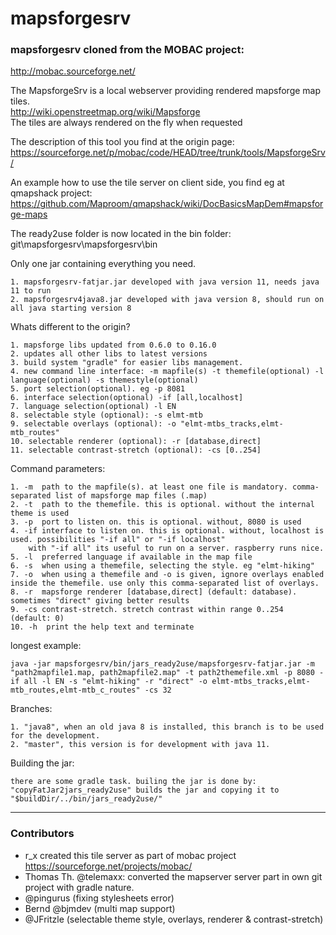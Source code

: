 # mapsforgesrv

### mapsforgesrv cloned from the MOBAC project:
http://mobac.sourceforge.net/

The MapsforgeSrv is a local webserver providing rendered mapsforge map tiles.<br/>
http://wiki.openstreetmap.org/wiki/Mapsforge<br/>
The tiles are always rendered on the fly when requested

The description of this tool you find at the origin page:<br/>
https://sourceforge.net/p/mobac/code/HEAD/tree/trunk/tools/MapsforgeSrv/

An example how to use the tile server on client side, you find eg at qmapshack project:<br/>
https://github.com/Maproom/qmapshack/wiki/DocBasicsMapDem#mapsforge-maps

The ready2use folder is now located in the bin folder: git\mapsforgesrv\mapsforgesrv\bin<br/>

Only one jar containing everything you need.

	1. mapsforgesrv-fatjar.jar developed with java version 11, needs java 11 to run
	2. mapsforgesrv4java8.jar developed with java version 8, should run on all java starting version 8

Whats different to the origin?

	1. mapsforge libs updated from 0.6.0 to 0.16.0
	2. updates all other libs to latest versions
	3. build system "gradle" for easier libs management.
	4. new command line interface: -m mapfile(s) -t themefile(optional) -l language(optional) -s themestyle(optional)
	5. port selection(optional). eg -p 8081
	6. interface selection(optional) -if [all,localhost]
	7. language selection(optional) -l EN
    8. selectable style (optional): -s elmt-mtb
    9. selectable overlays (optional): -o "elmt-mtbs_tracks,elmt-mtb_routes"
    10. selectable renderer (optional): -r [database,direct]
    11. selectable contrast-stretch (optional): -cs [0..254]
	

Command parameters:

	1. -m  path to the mapfile(s). at least one file is mandatory. comma-separated list of mapsforge map files (.map)
	2. -t  path to the themefile. this is optional. without the internal theme is used
	3. -p  port to listen on. this is optional. without, 8080 is used
	4. -if interface to listen on. this is optional. without, localhost is used. possibilities "-if all" or "-if localhost"
		with "-if all" its useful to run on a server. raspberry runs nice.
	5. -l  preferred language if available in the map file
    6. -s  when using a themefile, selecting the style. eg "elmt-hiking"
    7. -o  when using a themefile and -o is given, ignore overlays enabled inside the themefile. use only this comma-separated list of overlays.
    8. -r  mapsforge renderer [database,direct] (default: database). sometimes "direct" giving better results
    9. -cs contrast-stretch. stretch contrast within range 0..254 (default: 0)
    10. -h  print the help text and terminate 
    

longest example:
```console
java -jar mapsforgesrv/bin/jars_ready2use/mapsforgesrv-fatjar.jar -m "path2mapfile1.map, path2mapfile2.map" -t path2themefile.xml -p 8080 -if all -l EN -s "elmt-hiking" -r "direct" -o elmt-mtbs_tracks,elmt-mtb_routes,elmt-mtb_c_routes" -cs 32
```

Branches:

	1. "java8", when an old java 8 is installed, this branch is to be used for the development.
	2. "master", this version is for development with java 11.
	
Building the jar:

	there are some gradle task. builing the jar is done by:
	"copyFatJar2jars_ready2use" builds the jar and copying it to "$buildDir/../bin/jars_ready2use/"

-------------
### Contributors
- r_x created this tile server as part of mobac project https://sourceforge.net/projects/mobac/
- Thomas Th. @telemaxx: converted the mapserver server part in own git project with gradle nature.
- @pingurus (fixing stylesheets error)
- Bernd @bjmdev (multi map support)
- @JFritzle (selectable theme style, overlays, renderer & contrast-stretch)

